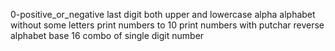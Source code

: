 0-positive_or_negative
last digit
both upper and lowercase alpha
alphabet without some letters
print numbers to 10
print numbers with putchar
reverse alphabet
base 16
combo of single digit number
